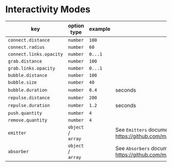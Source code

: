# Interactivity Modes

| key                     | option type        | example | notes                                                                                                  |
| ----------------------- | ------------------ | ------- | ------------------------------------------------------------------------------------------------------ |
| `connect.distance`      | `number`           | `100`   |                                                                                                        |
| `connect.radius`        | `number`           | `60`    |                                                                                                        |
| `connect.links.opacity` | `number`           | `0...1` |                                                                                                        |
| `grab.distance`         | `number`           | `100`   |                                                                                                        |
| `grab.links.opacity`    | `number`           | `0...1` |                                                                                                        |
| `bubble.distance`       | `number`           | `100`   |                                                                                                        |
| `bubble.size`           | `number`           | `40`    |                                                                                                        |
| `bubble.duration`       | `number`           | `0.4`   | seconds                                                                                                |
| `repulse.distance`      | `number`           | `200`   |                                                                                                        |
| `repulse.duration`      | `number`           | `1.2`   | seconds                                                                                                |
| `push.quantity`         | `number`           | `4`     |                                                                                                        |
| `remove.quantity`       | `number`           | `4`     |                                                                                                        |
| `emitter`               | `object` / `array` |         | See `Emitters` documentation <https://github.com/matteobruni/tsparticles/tree/main/plugins/emitters>   |
| `absorber`              | `object` / `array` |         | See `Absorbers` documentation <https://github.com/matteobruni/tsparticles/tree/main/plugins/absorbers> |
